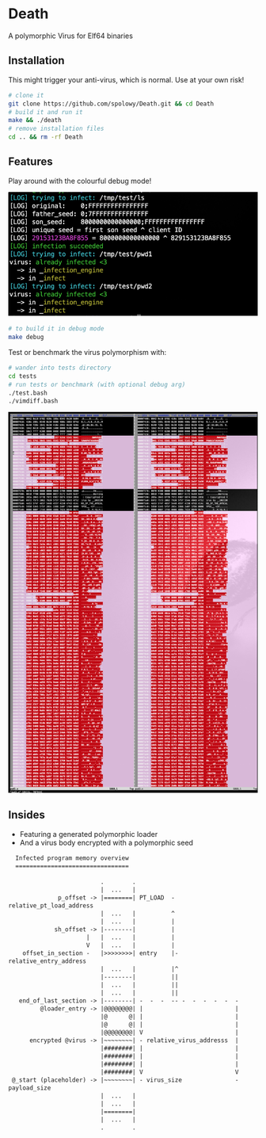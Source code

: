 # Death

A polymorphic Virus for Elf64 binaries

## Installation

This might trigger your anti-virus, which is normal. Use at your own risk!

```bash
# clone it
git clone https://github.com/spolowy/Death.git && cd Death
# build it and run it
make && ./death
# remove installation files
cd .. && rm -rf Death
```

## Features

Play around with the colourful debug mode!

![](./literature/debug_mode.png)

```bash
# to build it in debug mode
make debug
```

Test or benchmark the virus polymorphism with:

```bash
# wander into tests directory
cd tests
# run tests or benchmark (with optional debug arg)
./test.bash
./vimdiff.bash
```

![](./literature/vimdiff.png)

## Insides

* Featuring a generated polymorphic loader
* And a virus body encrypted with a polymorphic seed

```
  Infected program memory overview
  ================================

                          .        .
                          |  ...   |
              p_offset -> |========| PT_LOAD  - relative_pt_load_address
                          |  ...   |          ^
                          |  ...   |          |
             sh_offset -> |--------|          |
                      |   |  ...   |          |
                      V   |  ...   |          |
    offset_in_section -   |>>>>>>>>| entry    |- relative_entry_address
                          |  ...   |          |^
                          |--------|          ||
                          |  ...   |          ||
                          |  ...   |          ||
   end_of_last_section -> |--------| -  -  -  -- -  -  -  -  -  -
         @loader_entry -> |@@@@@@@@| |                          |
                          |@      @| |                          |
                          |@      @| |                          |
                          |@@@@@@@@| V                          |
      encrypted @virus -> |~~~~~~~~| - relative_virus_addresss  |
                          |########| |                          |
                          |########| |                          |
                          |########| |                          |
                          |########| V                          V
 @_start (placeholder) -> |~~~~~~~~| - virus_size               - payload_size
                          |  ...   |
                          |  ...   |
                          |========|
                          |  ...   |
                          .        .
```
